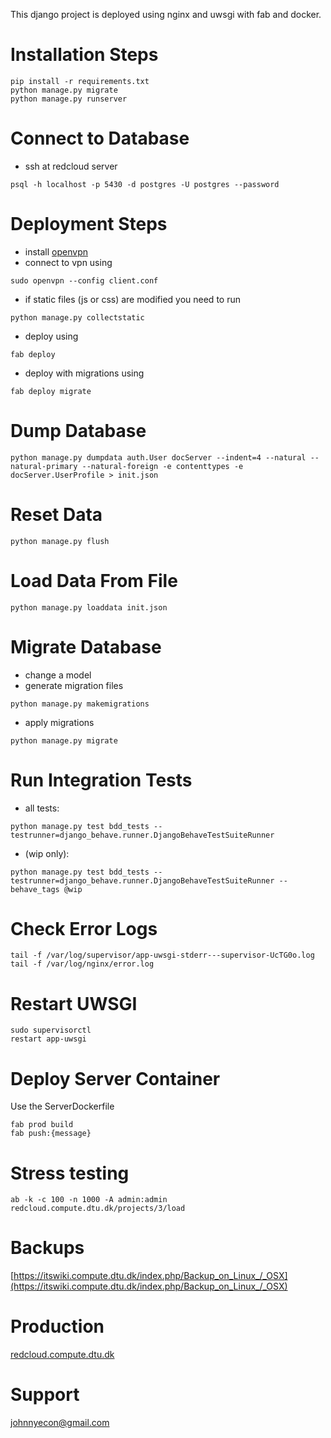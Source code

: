 This django project is deployed using nginx and uwsgi with fab and docker.

# Installation Steps #
```
pip install -r requirements.txt
python manage.py migrate
python manage.py runserver
```

# Connect to Database #
* ssh at redcloud server
```
psql -h localhost -p 5430 -d postgres -U postgres --password
```

# Deployment Steps #
* install [openvpn](https://itswiki.compute.dtu.dk/index.php/OpenVPN)
* connect to vpn using
```
sudo openvpn --config client.conf
```
* if static files (js or css) are modified you need to run
```
python manage.py collectstatic
``` 
* deploy using
```
fab deploy
```
* deploy with migrations using
```
fab deploy migrate
```

# Dump Database #
```
python manage.py dumpdata auth.User docServer --indent=4 --natural --natural-primary --natural-foreign -e contenttypes -e docServer.UserProfile > init.json
```

# Reset Data #
```
python manage.py flush
```

# Load Data From File #
```
python manage.py loaddata init.json
```

# Migrate Database #
* change a model
* generate migration files
```
python manage.py makemigrations
```
* apply migrations
```
python manage.py migrate
```

# Run Integration Tests #
* all tests:
```
python manage.py test bdd_tests --testrunner=django_behave.runner.DjangoBehaveTestSuiteRunner
```
* (wip only):
```
python manage.py test bdd_tests --testrunner=django_behave.runner.DjangoBehaveTestSuiteRunner --behave_tags @wip
```

# Check Error Logs #
```
tail -f /var/log/supervisor/app-uwsgi-stderr---supervisor-UcTG0o.log
tail -f /var/log/nginx/error.log
```

# Restart UWSGI #
```
sudo supervisorctl
restart app-uwsgi
```

# Deploy Server Container #
Use the ServerDockerfile
```
fab prod build
fab push:{message}
```

# Stress testing #
```
ab -k -c 100 -n 1000 -A admin:admin redcloud.compute.dtu.dk/projects/3/load
```

# Backups #
[https://itswiki.compute.dtu.dk/index.php/Backup_on_Linux_/_OSX](https://itswiki.compute.dtu.dk/index.php/Backup_on_Linux_/_OSX)

# Production #
[redcloud.compute.dtu.dk](redcloud.compute.dtu.dk)

# Support #
[johnnyecon@gmail.com](johnnyecon@gmail.com)
